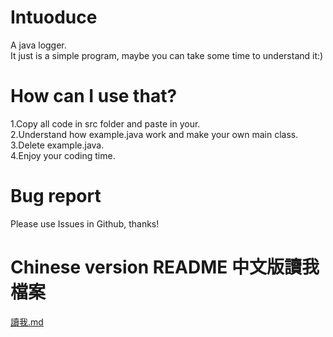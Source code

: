 # Intuoduce

A java logger.  
It just is a simple program, maybe you can take some time to understand it:)

# How can I use that?
1.Copy all code in src folder and paste in your.  
2.Understand how example.java work and make your own main class.  
3.Delete example.java.  
4.Enjoy your coding time.

# Bug report
Please use Issues in Github, thanks!

# Chinese version README 中文版讀我檔案
[讀我.md](https://github.com/Iso-Legend-Ch/Logger/blob/main/讀我.md)  
